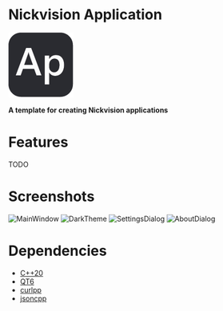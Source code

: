 # Nickvision Application
![icon](NickvisionApplication/Resources/icon.png)

 **A template for creating Nickvision applications**

# Features
TODO

# Screenshots
![MainWindow](https://user-images.githubusercontent.com/17648453/180042053-1cc9452e-019f-4aca-bd75-91e9aaebc92a.png)
![DarkTheme](https://user-images.githubusercontent.com/17648453/180042083-632a8bac-030a-46c8-8eb3-03822c970f45.png)
![SettingsDialog](https://user-images.githubusercontent.com/17648453/180042094-a3f698ac-6811-43ba-b702-d690cef180c2.png)
![AboutDialog](https://user-images.githubusercontent.com/17648453/179667041-f5cdb24c-b45e-4a5a-b19b-26c314d8cc36.png)

# Dependencies
- [C++20](https://en.cppreference.com/w/cpp/20)
- [QT6](https://www.qt.io/product/qt6)
- [curlpp](http://www.curlpp.org/)
- [jsoncpp](https://github.com/open-source-parsers/jsoncpp)

